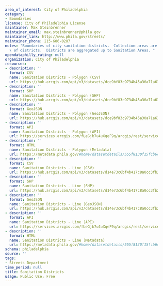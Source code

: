 ```yaml
---
area_of_interest: City of Philadelphia
category:
- Boundaries
license: City of Philadelphia License
maintainer: Max Steinbrenner
maintainer_email: max.steinbrenner@phila.gov
maintainer_link: http://www.phila.gov/streets/
maintainer_phone: 215-686-8287
notes: "Boundaries of city sanitation districts.  Collection areas are subdivisions\
  \ of districts.  Districts are aggregated up to Sanitation Areas. "
opendataphilly_rating: null
organization: City of Philadelphia
resources:
- description: ''
  format: CSV
  name: Sanitation Districts - Polygon (CSV)
  url: https://hub.arcgis.com/api/v3/datasets/dce9bf83c9734b45a30a71a636e01e0d_0/downloads/data?format=csv&spatialRefId=2272&where=1%3D1
- description: ''
  format: SHP
  name: Sanitation Districts - Polygon (SHP)
  url: https://hub.arcgis.com/api/v3/datasets/dce9bf83c9734b45a30a71a636e01e0d_0/downloads/data?format=shp&spatialRefId=2272&where=1%3D1
- description: ''
  format: GeoJSON
  name: Sanitation Districts - Polygon (GeoJSON)
  url: https://hub.arcgis.com/api/v3/datasets/dce9bf83c9734b45a30a71a636e01e0d_0/downloads/data?format=geojson&spatialRefId=4326&where=1%3D1
- description: ''
  format: API
  name: Sanitation Districts - Polygon (API)
  url: https://services.arcgis.com/fLeGjb7u4uXqeF9q/arcgis/rest/services/Sanitation_Districts/FeatureServer/0/query?outFields=*&where=1%3D1
- description: ''
  format: HTML
  name: Sanitation Districts - Polygon (Metadata)
  url: https://metadata.phila.gov/#home/datasetdetails/555f8130f15fcb6c6ed44123/representationdetails/55705af22160fe337abbcd09/
- description: ''
  format: CSV
  name: Sanitation Districts - Line (CSV)
  url: https://hub.arcgis.com/api/v3/datasets/d14e73c6bf4b417c8a0cc3fb241e07d2_0/downloads/data?format=csv&spatialRefId=2272&where=1%3D1
- description: ''
  format: SHP
  name: Sanitation Districts - Line (SHP)
  url: https://hub.arcgis.com/api/v3/datasets/d14e73c6bf4b417c8a0cc3fb241e07d2_0/downloads/data?format=shp&spatialRefId=2272&where=1%3D1
- description: ''
  format: GeoJSON
  name: Sanitation Districts - Line (GeoJSON)
  url: https://hub.arcgis.com/api/v3/datasets/d14e73c6bf4b417c8a0cc3fb241e07d2_0/downloads/data?format=geojson&spatialRefId=4326&where=1%3D1
- description: ''
  format: API
  name: Sanitation Districts - Line (API)
  url: https://services.arcgis.com/fLeGjb7u4uXqeF9q/arcgis/rest/services/Sanitation_Districts_arc/FeatureServer/0/query?outFields=*&where=1%3D1
- description: ''
  format: HTML
  name: Sanitation Districts - Line (Metadata)
  url: https://metadata.phila.gov/#home/datasetdetails/555f8130f15fcb6c6ed44123/representationdetails/5571b1c0e4fb1d91393c216c/
schema: philadelphia
source: ''
tags:
- Streets Department
time_period: null
title: Sanitation Districts
usage: Public Use; Free
---
```

